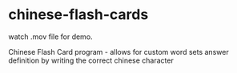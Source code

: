 # chinese-flash-cards

watch .mov file for demo.

Chinese Flash Card program - allows for custom word sets
answer definition by writing the correct chinese character
